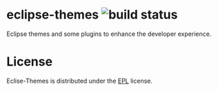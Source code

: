 # eclipse-themes ![build status](https://travis-ci.org/gayanper/eclipse-themes.svg?branch=master)
Eclipse themes and some plugins to enhance the developer experience.

# License
Eclise-Themes is distributed under the [EPL](http://www.eclipse.org/legal/epl-v10.html) license.
